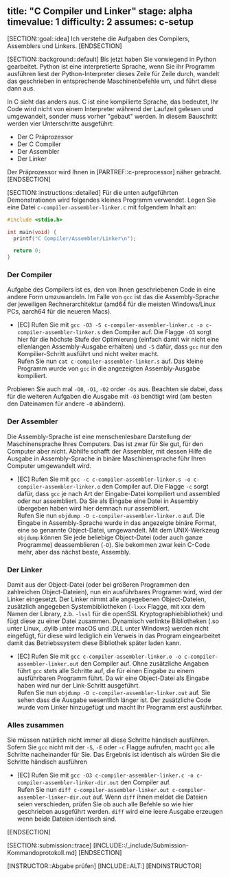 title: "C Compiler und Linker"
stage: alpha
timevalue: 1
difficulty: 2
assumes: c-setup
---
[SECTION::goal::idea]
Ich verstehe die Aufgaben des Compilers, Assemblers und Linkers.
[ENDSECTION]

[SECTION::background::default]
Bis jetzt haben Sie vorwiegend in Python gearbeitet.
Python ist eine interpretierte Sprache, wenn Sie ihr Programm ausführen liest
der Python-Interpreter dieses Zeile für Zeile durch, wandelt das geschrieben
in entsprechende Maschinenbefehle um, und führt diese dann aus.

In C sieht das anders aus.
C ist eine kompilierte Sprache, das bedeutet, Ihr Code wird nicht von einem
Interpreter während der Laufzeit gelesen und umgewandelt, sonder muss vorher
"gebaut" werden.
In diesem Bauschritt werden vier Unterschritte ausgeführt:

- Der C Präprozessor
- Der C Compiler
- Der Assembler
- Der Linker

Der Präprozessor wird Ihnen in [PARTREF::c-preprocessor] näher gebracht.
[ENDSECTION]

[SECTION::instructions::detailed]
Für die unten aufgeführten Demonstrationen wird folgendes kleines Programm
verwendet.
Legen Sie eine Datei `c-compiler-assembler-linker.c` mit folgendem Inhalt an:
```c
#include <stdio.h>

int main(void) {
  printf("C Compiler/Assembler/Linker\n");

  return 0;
}
```

### Der Compiler

Aufgabe des Compilers ist es, den von Ihnen geschriebenen Code in eine
andere Form umzuwandeln.
Im Falle von `gcc` ist das die Assembly-Sprache der jeweiligen
Rechnerarchitektur (amd64 für die meisten Windows/Linux PCs, aarch64 für die
neueren Macs).

- [EC] Rufen Sie mit
  `gcc -O3 -S c-compiler-assembler-linker.c -o c-compiler-assembler-linker.s`
  den Compiler auf.
  Die Flagge `-O3` sorgt hier für die höchste Stufe der Optimierung (einfach
  damit wir nicht eine ellenlangen Assembly-Ausgabe erhalten) und `-S` dafür,
  dass `gcc` nur den Kompilier-Schritt ausführt und nicht weiter macht.  
  Rufen Sie nun `cat c-compiler-assembler-linker.s` auf.
  Das kleine Programm wurde von `gcc` in die angezeigten Assembly-Ausgabe
  kompiliert.

Probieren Sie auch mal `-O0`, `-O1`, `-O2` order `-Os` aus.
Beachten sie dabei, dass für die weiteren Aufgaben die Ausgabe mit `-O3`
benötigt wird (am besten den Dateinamen für andere `-O` abändern).

### Der Assembler

Die Assembly-Sprache ist eine menschenlesbare Darstellung der Maschinensprache
Ihres Computers.
Das ist zwar für Sie gut, für den Computer aber nicht.
Abhilfe schafft der Assembler, mit dessen Hilfe die Ausgabe in Assembly-Sprache
in binäre Maschinensprache führ Ihren Computer umgewandelt wird.

- [EC] Rufen Sie mit
  `gcc -c c-compiler-assembler-linker.s -o c-compiler-assembler-linker.o`
  den Compiler auf.
  Die Flagge `-c` sorgt dafür, dass `gcc` je nach Art der Eingabe-Datei
  kompiliert und assembled oder nur assembliert.
  Da Sie als Eingabe eine Datei in Assembly übergeben haben wird hier demnach
  nur assembliert.  
  Rufen Sie nun `objdump -D c-compiler-assembler-linker.o` auf.
  Die Eingabe in Assembly-Sprache wurde in das angezeigte binäre Format, eine
  so genannte Object-Datei, umgewandelt. Mit dem UNIX-Werkzeug `objdump` können
  Sie jede beliebige Object-Datei (oder auch ganze Programme) deassemblieren
  (`-D`).
  Sie bekommen zwar kein C-Code mehr, aber das nächst beste, Assembly.

### Der Linker

Damit aus der Object-Datei (oder bei größeren Programmen den zahlreichen
Object-Dateien), nun ein ausführbares Programm wird, wird der Linker eingesetzt.
Der Linker nimmt alle angegebenen Object-Dateien, zusätzlich angegeben
Systembibliotheken (`-lxxx` Flagge, mit xxx dem Namen der Library, z.b.
`-lssl` für die openSSL Kryptographiebibliothek) und fügt diese
zu einer Datei zusammen.
Dynamisch verlinkte Bibliotheken (.so unter Linux, .dylib unter macOS und .DLL
unter Windows) werden nicht eingefügt, für diese wird lediglich ein Verweis in
das Program eingearbeitet damit das Betriebssystem diese Bibliothek später
laden kann.

- [EC] Rufen Sie mit
  `gcc c-compiler-assembler-linker.o -o c-compiler-assembler-linker.out`
  den Compiler auf.
  Ohne zusätzliche Angaben führt `gcc` stets alle Schritte auf, die für einen
  Eingabe zu einem ausführbaren Programm führt.
  Da wir eine Object-Datei als Eingabe haben wird nur der Link-Schritt
  ausgeführt.  
  Rufen Sie nun `objdump -D c-compiler-assembler-linker.out` auf.
  Sie sehen dass die Ausgabe wesentlich länger ist.
  Der zusätzliche Code wurde vom Linker hinzugefügt und macht Ihr Programm erst
  ausführbar.

### Alles zusammen

Sie müssen natürlich nicht immer all diese Schritte händisch ausführen.
Sofern Sie `gcc` nicht mit der `-S`, `-E` oder `-c` Flagge aufrufen, macht
`gcc` alle Schritte nacheinander für Sie.
Das Ergebnis ist identisch als würden Sie die Schritte händisch ausführen

- [EC] Rufen Sie mit
  `gcc -O3 c-compiler-assembler-linker.c -o c-compiler-assembler-linker-dir.out`
  den Compiler auf.  
  Rufen Sie nun
  `diff c-compiler-assembler-linker.out c-compiler-assembler-linker-dir.out`
  auf.
  Wenn `diff` ihnen meldet die Dateien seien verschieden, prüfen Sie
  ob auch alle Befehle so wie hier geschrieben ausgeführt werden.
  `diff` wird eine leere Ausgabe erzeugen wenn beide Dateien identisch sind.

[ENDSECTION]

[SECTION::submission::trace]
[INCLUDE::/_include/Submission-Kommandoprotokoll.md]
[ENDSECTION]

[INSTRUCTOR::Abgabe prüfen]
[INCLUDE::ALT:]
[ENDINSTRUCTOR]
